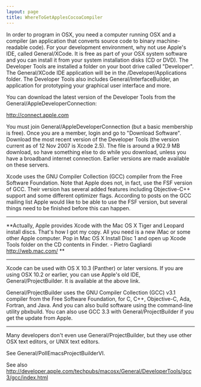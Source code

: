 ```yaml
---
layout: page
title: WhereToGetApplesCocoaCompiler
---
```




In order to program in OSX, you need a computer running OSX and a compiler (an application that converts source code to binary machine-readable code). For your development environment, why not use Apple's IDE, called General/XCode. It is free as part of your OSX system software and you can install it from your system installation disks (CD or DVD). The Developer Tools are installed  a folder on your boot drive called "Developer". The General/XCode IDE application will be in the /Developer/Applications folder. The Developer Tools also includes General/InterfaceBuilder, an application for prototyping your graphical user interface and more.

You can download the latest version of the Developer Tools from the General/AppleDeveloperConnection:

http://connect.apple.com

You must join General/AppleDeveloperConnection (but a basic membership is free). Once you are a member, login and go to "Download Software".  Download the most recent version of the Developer Tools  (the version current as of 12 Nov 2007 is Xcode 2.5).  The file is around a 902.9 MB download, so have something else to do while you download, unless you have a broadband internet connection. Earlier versions are made available on these servers.

Xcode uses the GNU Compiler Collection (GCC) compiler from the Free Software Foundation. Note that Apple does not, in fact, use the FSF version of GCC. Their version has several added features including Objective-C++ support and some different optimizer flags. According to posts on the GCC mailing list Apple would like to be able to use the FSF version, but several things need to be finished before this can happen.

----
**Actually, Apple provides Xcode with the Mac OS X Tiger and Leopard install discs. That's how I got my copy. All you need is a new iMac or some other Apple computer. Pop in Mac OS X Install Disc 1 and open up Xcode Tools folder on the CD contents in Finder. - Pietro Gagliardi http://web.mac.com/ **

----
Xcode can be used with OS X 10.3 (Panther) or later versions. If you are using OSX 10.2 or earlier, you can use Apple's old IDE, General/ProjectBuilder.  It is available at the above link.

General/ProjectBuilder uses the GNU Compiler Collection (GCC) v3.1 compiler from the Free Software Foundation, for C, C++, Objective-C, Ada, Fortran, and Java. And you can also build software using the command-line utility pbxbuild. You can also use GCC 3.3 with General/ProjectBuilder if you get the update from Apple.

----
Many developers don't even use General/ProjectBuilder, but they use other OSX text editors, or UNIX text editors.  

See General/PollEmacsProjectBuilderVI.

See also http://developer.apple.com/techpubs/macosx/General/DeveloperTools/gcc3/gcc/index.html
